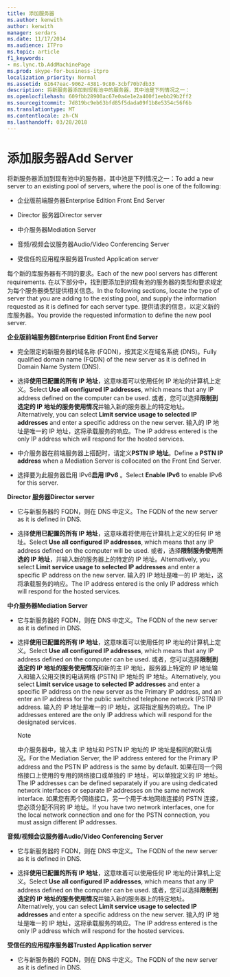 ```yaml
---
title: 添加服务器
ms.author: kenwith
author: kenwith
manager: serdars
ms.date: 11/17/2014
ms.audience: ITPro
ms.topic: article
f1_keywords:
- ms.lync.tb.AddMachinePage
ms.prod: skype-for-business-itpro
localization_priority: Normal
ms.assetid: 61647eac-9062-4381-9c80-3cbf70b7db33
description: 将新服务器添加到现有池中的服务器，其中池是下列情况之一：
ms.openlocfilehash: 609fbb28900ac67e0a4e1e2a400f1eebb29b2ff2
ms.sourcegitcommit: 7d819bc9eb63bfd85f5dada09f1b8e5354c56f6b
ms.translationtype: MT
ms.contentlocale: zh-CN
ms.lasthandoff: 03/28/2018
---
```

# <a name="add-server"></a><span data-ttu-id="22981-103">添加服务器</span><span class="sxs-lookup"><span data-stu-id="22981-103">Add Server</span></span>
 
<span data-ttu-id="22981-104">将新服务器添加到现有池中的服务器，其中池是下列情况之一：</span><span class="sxs-lookup"><span data-stu-id="22981-104">To add a new server to an existing pool of servers, where the pool is one of the following:</span></span>
  
- <span data-ttu-id="22981-105">企业版前端服务器</span><span class="sxs-lookup"><span data-stu-id="22981-105">Enterprise Edition Front End Server</span></span>
    
- <span data-ttu-id="22981-106">Director 服务器</span><span class="sxs-lookup"><span data-stu-id="22981-106">Director server</span></span>
    
- <span data-ttu-id="22981-107">中介服务器</span><span class="sxs-lookup"><span data-stu-id="22981-107">Mediation Server</span></span>
    
- <span data-ttu-id="22981-108">音频/视频会议服务器</span><span class="sxs-lookup"><span data-stu-id="22981-108">Audio/Video Conferencing Server</span></span>
    
- <span data-ttu-id="22981-109">受信任的应用程序服务器</span><span class="sxs-lookup"><span data-stu-id="22981-109">Trusted Application server</span></span>
    
<span data-ttu-id="22981-110">每个新的库服务器有不同的要求。</span><span class="sxs-lookup"><span data-stu-id="22981-110">Each of the new pool servers has different requirements.</span></span> <span data-ttu-id="22981-111">在以下部分中，找到要添加到的现有池的服务器的类型和要求规定为每个服务器类型提供相关信息。</span><span class="sxs-lookup"><span data-stu-id="22981-111">In the following sections, locate the type of server that you are adding to the existing pool, and supply the information requested as it is defined for each server type.</span></span> <span data-ttu-id="22981-112">提供请求的信息，以定义新的库服务器。</span><span class="sxs-lookup"><span data-stu-id="22981-112">You provide the requested information to define the new pool server.</span></span>
  
 <span data-ttu-id="22981-113">**企业版前端服务器**</span><span class="sxs-lookup"><span data-stu-id="22981-113">**Enterprise Edition Front End Server**</span></span>
  
- <span data-ttu-id="22981-114">完全限定的新服务器的域名称 (FQDN)，按其定义在域名系统 (DNS)。</span><span class="sxs-lookup"><span data-stu-id="22981-114">Fully qualified domain name (FQDN) of the new server as it is defined in Domain Name System (DNS).</span></span>
    
- <span data-ttu-id="22981-115">选择**使用已配置的所有 IP 地址**，这意味着可以使用任何 IP 地址的计算机上定义。</span><span class="sxs-lookup"><span data-stu-id="22981-115">Select **Use all configured IP addresses**, which means that any IP address defined on the computer can be used.</span></span> <span data-ttu-id="22981-116">或者，您可以选择**限制到选定的 IP 地址的服务使用情况**并输入新的服务器上的特定地址。</span><span class="sxs-lookup"><span data-stu-id="22981-116">Alternatively, you can select **Limit service usage to selected IP addresses** and enter a specific address on the new server.</span></span> <span data-ttu-id="22981-117">输入的 IP 地址是唯一的 IP 地址，这将承载服务的响应。</span><span class="sxs-lookup"><span data-stu-id="22981-117">The IP address entered is the only IP address which will respond for the hosted services.</span></span>
    
- <span data-ttu-id="22981-118">中介服务器在前端服务器上搭配时，请定义**PSTN IP 地址**。</span><span class="sxs-lookup"><span data-stu-id="22981-118">Define a **PSTN IP address** when a Mediation Server is collocated on the Front End Server.</span></span>
    
- <span data-ttu-id="22981-119">选择要为此服务器启用 IPv6**启用 IPv6** 。</span><span class="sxs-lookup"><span data-stu-id="22981-119">Select **Enable IPv6** to enable IPv6 for this server.</span></span>
    
 <span data-ttu-id="22981-120">**Director 服务器**</span><span class="sxs-lookup"><span data-stu-id="22981-120">**Director server**</span></span>
  
- <span data-ttu-id="22981-121">它与新服务器的 FQDN，则在 DNS 中定义。</span><span class="sxs-lookup"><span data-stu-id="22981-121">The FQDN of the new server as it is defined in DNS.</span></span>
    
- <span data-ttu-id="22981-122">选择**使用已配置的所有 IP 地址**，这意味着将使用在计算机上定义的任何 IP 地址。</span><span class="sxs-lookup"><span data-stu-id="22981-122">Select **Use all configured IP addresses**, which means that any IP address defined on the computer will be used.</span></span> <span data-ttu-id="22981-123">或者，选择**限制服务使用所选的 IP 地址**，并输入新的服务器上的特定的 IP 地址。</span><span class="sxs-lookup"><span data-stu-id="22981-123">Alternatively, you select **Limit service usage to selected IP addresses** and enter a specific IP address on the new server.</span></span> <span data-ttu-id="22981-124">输入的 IP 地址是唯一的 IP 地址，这将承载服务的响应。</span><span class="sxs-lookup"><span data-stu-id="22981-124">The IP address entered is the only IP address which will respond for the hosted services.</span></span>
    
 <span data-ttu-id="22981-125">**中介服务器**</span><span class="sxs-lookup"><span data-stu-id="22981-125">**Mediation Server**</span></span>
  
- <span data-ttu-id="22981-126">它与新服务器的 FQDN，则在 DNS 中定义。</span><span class="sxs-lookup"><span data-stu-id="22981-126">The FQDN of the new server as it is defined in DNS.</span></span>
    
- <span data-ttu-id="22981-127">选择**使用已配置的所有 IP 地址**，这意味着可以使用任何 IP 地址的计算机上定义。</span><span class="sxs-lookup"><span data-stu-id="22981-127">Select **Use all configured IP addresses**, which means that any IP address defined on the computer can be used.</span></span> <span data-ttu-id="22981-128">或者，您可以选择**限制到选定的 IP 地址的服务使用情况**和新的主 IP 地址，服务器上特定的 IP 地址输入和输入公用交换的电话网络 (PSTN) IP 地址的 IP 地址。</span><span class="sxs-lookup"><span data-stu-id="22981-128">Alternatively, you select **Limit service usage to selected IP addresses** and enter a specific IP address on the new server as the Primary IP address, and an enter an IP address for the public switched telephone network (PSTN) IP address.</span></span> <span data-ttu-id="22981-129">输入的 IP 地址是唯一的 IP 地址，这将指定服务的响应。</span><span class="sxs-lookup"><span data-stu-id="22981-129">The IP addresses entered are the only IP address which will respond for the designated services.</span></span>
    
    > [!NOTE]
    > <span data-ttu-id="22981-130">中介服务器中，输入主 IP 地址和 PSTN IP 地址的 IP 地址是相同的默认情况。</span><span class="sxs-lookup"><span data-stu-id="22981-130">For the Mediation Server, the IP address entered for the Primary IP address and the PSTN IP address is the same by default.</span></span> <span data-ttu-id="22981-131">如果在同一个网络接口上使用的专用的网络接口或单独的 IP 地址，可以单独定义的 IP 地址。</span><span class="sxs-lookup"><span data-stu-id="22981-131">The IP addresses can be defined separately if you are using dedicated network interfaces or separate IP addresses on the same network interface.</span></span> <span data-ttu-id="22981-132">如果您有两个网络接口，另一个用于本地网络连接的 PSTN 连接，您必须分配不同的 IP 地址。</span><span class="sxs-lookup"><span data-stu-id="22981-132">If you have two network interfaces, one for the local network connection and one for the PSTN connection, you must assign different IP addresses.</span></span> 
  
 <span data-ttu-id="22981-133">**音频/视频会议服务器**</span><span class="sxs-lookup"><span data-stu-id="22981-133">**Audio/Video Conferencing Server**</span></span>
  
- <span data-ttu-id="22981-134">它与新服务器的 FQDN，则在 DNS 中定义。</span><span class="sxs-lookup"><span data-stu-id="22981-134">The FQDN of the new server as it is defined in DNS.</span></span>
    
- <span data-ttu-id="22981-135">选择**使用已配置的所有 IP 地址**，这意味着可以使用任何 IP 地址的计算机上定义。</span><span class="sxs-lookup"><span data-stu-id="22981-135">Select **Use all configured IP addresses**, which means that any IP address defined on the computer can be used.</span></span> <span data-ttu-id="22981-136">或者，您可以选择**限制到选定的 IP 地址的服务使用情况**并输入新的服务器上的特定地址。</span><span class="sxs-lookup"><span data-stu-id="22981-136">Alternatively, you can select **Limit service usage to selected IP addresses** and enter a specific address on the new server.</span></span> <span data-ttu-id="22981-137">输入的 IP 地址是唯一的 IP 地址，这将承载服务的响应。</span><span class="sxs-lookup"><span data-stu-id="22981-137">The IP address entered is the only IP address which will respond for the hosted services.</span></span>
    
 <span data-ttu-id="22981-138">**受信任的应用程序服务器**</span><span class="sxs-lookup"><span data-stu-id="22981-138">**Trusted Application server**</span></span>
  
- <span data-ttu-id="22981-139">它与新服务器的 FQDN，则在 DNS 中定义。</span><span class="sxs-lookup"><span data-stu-id="22981-139">The FQDN of the new server as it is defined in DNS.</span></span>
    

